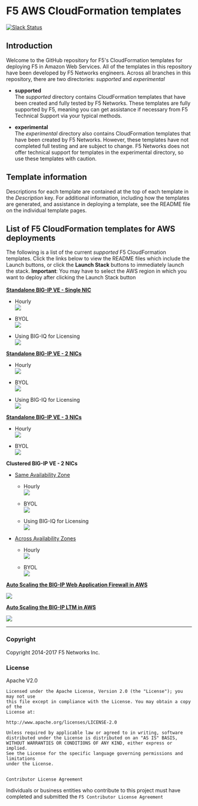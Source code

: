 # F5 AWS CloudFormation templates
[![Slack Status](https://f5cloudsolutions.herokuapp.com/badge.svg)](https://f5cloudsolutions.herokuapp.com)

## Introduction
 
Welcome to the GitHub repository for F5's CloudFormation templates for deploying F5 in Amazon Web Services.  All of the templates in this repository have been developed by F5 Networks engineers. Across all branches in this repository, there are two directories: *supported* and *experimental*

  - **supported**<br>
  The *supported* directory contains CloudFormation templates that have been created and fully tested by F5 Networks. These templates are fully supported by F5, meaning you can get assistance if necessary from F5 Technical Support via your typical methods.

  - **experimental**<br>
  The *experimental* directory also contains CloudFormation templates that have been created by F5 Networks. However, these templates have not completed full testing and are subject to change. F5 Networks does not offer technical support for templates in the experimental directory, so use these templates with caution.

## Template information
Descriptions for each template are contained at the top of each template in the *Description* key.
For additional information, including how the templates are generated, and assistance in deploying a template, see the README file on the individual template pages.


## List of F5 CloudFormation templates for AWS deployments
The following is a list of the current *supported* F5 CloudFormation templates. Click the links below to view the README files which include the Launch buttons, or click the **Launch Stack** buttons to immediately launch the stack. 
**Important**: You may have to select the AWS region in which you want to deploy after clicking the Launch Stack button
<br><br>
<a href="https://github.com/F5Networks/f5-aws-cloudformation/tree/master/supported/standalone/1nic">**Standalone BIG-IP VE - Single NIC**</a>
  - Hourly<br><a href="https://console.aws.amazon.com/cloudformation/home?region=us-east-1#/stacks/new?stackName=BigIp-1nic-Hourly&templateURL=https://s3.amazonaws.com/f5-cft/f5-existing-stack-hourly-1nic-bigip.template">
    <img src="https://s3.amazonaws.com/cloudformation-examples/cloudformation-launch-stack.png"/></a><br>
    
  - BYOL<br><a href="https://console.aws.amazon.com/cloudformation/home?region=us-east-1#/stacks/new?stackName=BigIp-1nic-BYOL&templateURL=https://s3.amazonaws.com/f5-cft/f5-existing-stack-byol-1nic-bigip.template">
    <img src="https://s3.amazonaws.com/cloudformation-examples/cloudformation-launch-stack.png"/></a>
    
  - Using BIG-IQ for Licensing<br><a href="https://console.aws.amazon.com/cloudformation/home?region=us-east-1#/stacks/new?stackName=BigIp-1nic-BIGIQ&templateURL=https://s3.amazonaws.com/f5-cft/f5-existing-stack-bigiq-1nic-bigip.template">
    <img src="https://s3.amazonaws.com/cloudformation-examples/cloudformation-launch-stack.png"/></a> 

<a href="https://github.com/F5Networks/f5-aws-cloudformation/tree/master/supported/standalone/2nic">**Standalone BIG-IP VE - 2 NICs**</a>
  - Hourly<br><a href="https://console.aws.amazon.com/cloudformation/home?region=us-east-1#/stacks/new?stackName=BigIp-2nic-Hourly&templateURL=https://s3.amazonaws.com/f5-cft/f5-existing-stack-hourly-2nic-bigip.template">
    <img src="https://s3.amazonaws.com/cloudformation-examples/cloudformation-launch-stack.png"/></a><br>

  - BYOL<br><a href="https://console.aws.amazon.com/cloudformation/home?region=us-east-1#/stacks/new?stackName=BigIp-2nic-BYOL&templateURL=https://s3.amazonaws.com/f5-cft/f5-existing-stack-byol-2nic-bigip.template">
    <img src="https://s3.amazonaws.com/cloudformation-examples/cloudformation-launch-stack.png"/></a>
    
  - Using BIG-IQ for Licensing<br><a href="https://console.aws.amazon.com/cloudformation/home?region=us-east-1#/stacks/new?stackName=BigIp-2nic-BIGIQ&templateURL=https://s3.amazonaws.com/f5-cft/f5-existing-stack-bigiq-2nic-bigip.template">
    <img src="https://s3.amazonaws.com/cloudformation-examples/cloudformation-launch-stack.png"/></a> 

<a href="https://github.com/F5Networks/f5-aws-cloudformation/tree/master/supported/standalone/3nic">**Standalone BIG-IP VE - 3 NICs**</a>
  - Hourly<br><a href="https://console.aws.amazon.com/cloudformation/home?region=us-east-1#/stacks/new?stackName=BigIp-3nic-Hourly&templateURL=https://s3.amazonaws.com/f5-cft/f5-existing-stack-hourly-3nic-bigip.template">
    <img src="https://s3.amazonaws.com/cloudformation-examples/cloudformation-launch-stack.png"/></a><br>

  - BYOL<br><a href="https://console.aws.amazon.com/cloudformation/home?region=us-east-1#/stacks/new?stackName=BigIp-3nic-BYOL&templateURL=https://s3.amazonaws.com/f5-cft/f5-existing-stack-byol-3nic-bigip.template">
    <img src="https://s3.amazonaws.com/cloudformation-examples/cloudformation-launch-stack.png"/></a>

**Clustered BIG-IP VE - 2 NICs**
  - <a href="https://github.com/F5Networks/f5-aws-cloudformation/tree/master/supported/cluster/2nic/same-az-ha">Same Availability Zone</a>
    - Hourly<br><a href="https://console.aws.amazon.com/cloudformation/home?region=us-east-1#/stacks/new?stackName=BIGIP-Same-Az-Cluster-2nic-Hourly&templateURL=https://s3.amazonaws.com/f5-cft/f5-existing-stack-same-az-cluster-hourly-2nic-bigip.template">
    <img src="https://s3.amazonaws.com/cloudformation-examples/cloudformation-launch-stack.png"/></a><br>
    
    - BYOL<br><a href="https://console.aws.amazon.com/cloudformation/home?region=us-east-1#/stacks/new?stackName=BIGIP-Same-Az-Cluster-2nic-byol&templateURL=https://s3.amazonaws.com/f5-cft/f5-existing-stack-same-az-cluster-byol-2nic-bigip.template">
    <img src="https://s3.amazonaws.com/cloudformation-examples/cloudformation-launch-stack.png"/></a>
    
    - Using BIG-IQ for Licensing<br><a href="https://console.aws.amazon.com/cloudformation/home?region=us-east-1#/stacks/new?stackName=SameAZClusterBigIp-2nic-BIGIQ&templateURL=https://s3.amazonaws.com/f5-cft/f5-existing-stack-same-az-cluster-bigiq-2nic-bigip.template">
    <img src="https://s3.amazonaws.com/cloudformation-examples/cloudformation-launch-stack.png"/></a>

  - <a href="https://github.com/F5Networks/f5-aws-cloudformation/tree/master/supported/cluster/2nic/across-az-ha">Across Availability Zones</a>
    - Hourly<br><a href="https://console.aws.amazon.com/cloudformation/home?region=us-east-1#/stacks/new?stackName=BIGIP-Across-Az-Cluster-2nic-Hourly&templateURL=https://s3.amazonaws.com/f5-cft/f5-existing-stack-across-az-cluster-hourly-2nic-bigip.template">
    <img src="https://s3.amazonaws.com/cloudformation-examples/cloudformation-launch-stack.png"/></a><br>
    
    - BYOL<br><a href="https://console.aws.amazon.com/cloudformation/home?region=us-east-1#/stacks/new?stackName=BIGIP-Across-Az-Cluster-2nic-byol&templateURL=https://s3.amazonaws.com/f5-cft/f5-existing-stack-across-az-cluster-byol-2nic-bigip.template">
    <img src="https://s3.amazonaws.com/cloudformation-examples/cloudformation-launch-stack.png"/></a>

<a href="https://github.com/F5Networks/f5-aws-cloudformation/tree/master/supported/solutions/autoscale/waf/">**Auto Scaling the BIG-IP Web Application Firewall in AWS**</a>

<a href="https://console.aws.amazon.com/cloudformation/home?region=us-east-1#/stacks/new?stackName=F5-BIGIP-WAF-Autoscale&templateURL=https://s3.amazonaws.com/f5-cft/f5-autoscale-bigip.template"><img src="https://s3.amazonaws.com/cloudformation-examples/cloudformation-launch-stack.png"/></a>

<a href="https://github.com/F5Networks/f5-aws-cloudformation/tree/master/supported/solutions/autoscale/waf/">**Auto Scaling the BIG-IP LTM in AWS**</a>

<a href="https://console.aws.amazon.com/cloudformation/home?region=us-east-1#/stacks/new?stackName=F5-BIGIP-LTM-Autoscale&templateURL=https://s3.amazonaws.com/f5-cft/f5-autoscale-bigip-ltm.template"><img src="https://s3.amazonaws.com/cloudformation-examples/cloudformation-launch-stack.png"/></a>
  
   
---

### Copyright

Copyright 2014-2017 F5 Networks Inc.


### License


Apache V2.0
~~~~~~~~~~~
Licensed under the Apache License, Version 2.0 (the "License"); you may not use
this file except in compliance with the License. You may obtain a copy of the
License at:

http://www.apache.org/licenses/LICENSE-2.0

Unless required by applicable law or agreed to in writing, software
distributed under the License is distributed on an "AS IS" BASIS,
WITHOUT WARRANTIES OR CONDITIONS OF ANY KIND, either express or implied.
See the License for the specific language governing permissions and limitations
under the License.


Contributor License Agreement
~~~~~~~~~~~~~~~~~~~~~~~~~~~~~
Individuals or business entities who contribute to this project must have
completed and submitted the `F5 Contributor License Agreement`